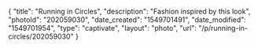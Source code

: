 {
    "title": "Running in Circles",
    "description": "Fashion inspired by this look",
    "photoId": "202059030",
    "date_created": "1549701491",
    "date_modified": "1549701954",
    "type": "captivate",
    "layout": "photo",
    "url": "\/p\/running-in-circles\/202059030"
}